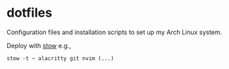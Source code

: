 # dotfiles
Configuration files and installation scripts to set up my Arch Linux
system.

Deploy with [stow](https://www.gnu.org/software/stow/) e.g.,
```
stow -t ~ alacritty git nvim (...)
```
